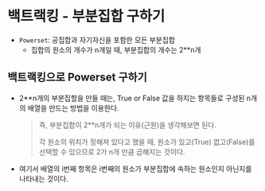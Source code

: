 # 백트랙킹 - 부분집합 구하기

* `Powerset`: 공집합과 자기자신을 포함한 모든 부분집합
  * 집합의 원소의 개수가 n개일 때, 부분집합의 개수는 2**n개



## 백트랙킹으로 Powerset 구하기

* 2**n개의 부분집할을 만들 때는, True or False 값을 하지는 항목들로 구성된 n개의 배열을 만드는 방법을 이용한다.

  > 즉, 부분집합이 2**n개가 되는 이유(근원)을 생각해보면 된다. 
  >
  > 각 원소의 위치가 정해져 있다고 했을 때, 원소가 있고(True) 없고(False)를 선택할 수 있으므로 2가 n개 만큼 곱해지는 것이다.

* 여기서 배열의 i번째 항목은 i번째의 원소가 부분집합에 속하는 원소인지 아닌지를 나타내는 것이다.

